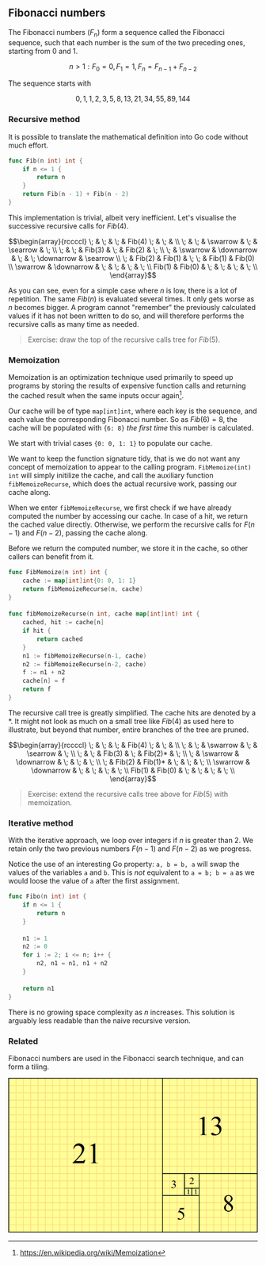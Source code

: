 ## Fibonacci numbers

The Fibonacci numbers ($F_{n}$) form a sequence called the Fibonacci sequence, such that each number is the sum of the two preceding ones, starting from $0$ and $1$.

$$
    n > 1:
    F_{0} = 0,
    F_{1} = 1,
    F_{n} = F_{n-1} + F_{n-2}
$$

The sequence starts with

$$0 , 1 , 1 , 2 , 3 , 5 , 8 , 13 , 21 , 34 , 55 , 89 , 144$$

### Recursive method

It is possible to translate the mathematical definition into Go code without much effort.

```go
func Fib(n int) int {
    if n <= 1 {
        return n
    }
    return Fib(n - 1) + Fib(n - 2)
}
```

This implementation is trivial, albeit very inefficient. Let's visualise the successive recursive calls for $Fib(4)$.

$$\begin{array}{rccccl}
    \; & \; & \; & Fib(4) \; & \; & \\
    \; & \; & \swarrow & \; & \searrow & \; \\
    \; & \; & Fib(3) & \; & Fib(2) & \; \\
    \; & \swarrow & \downarrow & \; & \; \downarrow & \searrow \\
    \; & Fib(2) & Fib(1) & \; \; & Fib(1) & Fib(0) \\
    \swarrow & \downarrow & \; & \; & \; & \; \\
    Fib(1) & Fib(0) & \; & \; & \; & \; \\
\end{array}$$

As you can see, even for a simple case where $n$ is low, there is a lot of repetition. The same $Fib(n)$ is evaluated several times. It only gets worse as $n$ becomes bigger. A program cannot "remember" the previously calculated values if it has not been written to do so, and will therefore performs the recursive calls as many time as needed.

> Exercise: draw the top of the recursive calls tree for $Fib(5)$.

### Memoization

Memoization is an optimization technique used primarily to speed up programs by storing the results of expensive function calls and returning the cached result when the same inputs occur again[^memoize].

[^memoize]: https://en.wikipedia.org/wiki/Memoization

Our cache will be of type `map[int]int`, where each key is the sequence, and each value the corresponding Fibonacci number. So as $Fib(6) = 8$, the cache will be populated with `{6: 8}` _the first time_ this number is calculated.

We start with trivial cases `{0: 0, 1: 1}` to populate our cache.

We want to keep the function signature tidy, that is we do not want any concept of memoization to appear to the calling program. `FibMemoize(int) int` will simply initilize the cache, and call the auxiliary function `fibMemoizeRecurse`, which does the actual recursive work, passing our cache along.

When we enter `fibMemoizeRecurse`, we first check if we have already computed the number by accessing our cache. In case of a hit, we return the cached value directly. Otherwise, we perform the recursive calls for $F(n-1)$ and $F(n-2)$, passing the cache along.

Before we return the computed number, we store it in the cache, so other callers can benefit from it.

```go
func FibMemoize(n int) int {
	cache := map[int]int{0: 0, 1: 1}
	return fibMemoizeRecurse(n, cache)
}

func fibMemoizeRecurse(n int, cache map[int]int) int {
	cached, hit := cache[n]
	if hit {
		return cached
	}
	n1 := fibMemoizeRecurse(n-1, cache)
	n2 := fibMemoizeRecurse(n-2, cache)
	f := n1 + n2
	cache[n] = f
	return f
}
```

The recursive call tree is greatly simplified. The cache hits are denoted by a $*$. It might not look as much on a small tree like $Fib(4)$ as used here to illustrate, but beyond that number, entire branches of the tree are pruned.

$$\begin{array}{rccccl}
    \; & \; & \; & Fib(4) \; & \; & \\
    \; & \; & \swarrow & \; & \searrow & \; \\
    \; & \; & Fib(3) & \; & Fib(2)* & \; \\
    \; & \swarrow & \downarrow & \; & \; & \; \\
    \; & Fib(2) & Fib(1)* & \; & \; & \; \\
    \swarrow & \downarrow & \; & \; & \; & \; \\
    Fib(1) & Fib(0) & \; & \; & \; & \; \\
\end{array}$$

> Exercise: extend the recursive calls tree above for $Fib(5)$ with memoization.

### Iterative method

With the iterative approach, we loop over integers if $n$ is greater than $2$. We retain only the two previous numbers $F(n-1)$ and $F(n-2)$ as we progress.

Notice the use of an interesting Go property: `a, b = b, a` will swap the values of the variables `a` and `b`. This is _not_ equivalent to `a = b; b = a` as we would loose the value of `a` after the first assignment.

```go
func Fibo(n int) int {
    if n <= 1 {
        return n
    }

    n1 := 1
    n2 := 0
    for i := 2; i <= n; i++ {
        n2, n1 = n1, n1 + n2
    }

    return n1
}
```

There is no growing space complexity as $n$ increases. This solution is arguably less readable than the naive recursive version.

### Related

Fibonacci numbers are used in the Fibonacci search technique, and can form a tiling.

![Tiling pattern using Fibonacci numbers](content/classic/fibo/FibonacciBlocks.png)
